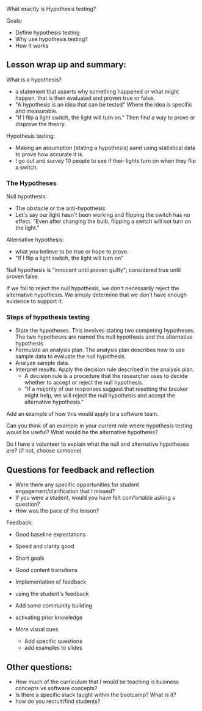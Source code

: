 What exactly is Hypothesis testing?

Goals:
- Define hypothesis testing
- Why use hypothesis testing?
- How it works

Lesson wrap up and summary:
- 

What is a hypothesis?
- a statement that asserts why something happened or what might happen, that is then evaluated and proven true or false. 
- "A hypothesis is an idea that can be tested" Where the idea is specific and measurable.
- "If I flip a light switch, the light will turn on." Then find a way to prove or disprove the theory.

Hypothesis testing:
- Making an assumption (stating a hypothesis) aand using statistical data to prove how accurate it is.
- I go out and survey 10 people to see if their lights turn on when they flip a switch. 



### The Hypotheses

Null hypothesis:
- The obstacle or the anti-hypothesis
- Let's say our light hasn't been working and flipping the switch has no effect. "Even after changing the bulb, flipping a switch will not turn on the light."

Alternative hypothesis:
- what you believe to be true or hope to prove.
- "If I flip a light switch, the light will turn on"

Null hypothesis is "innocent until proven guilty"; considered true until proven false. 

If we fail to reject the null hypothesis, we don't necessarily reject the alternative hypothesis. We simply determine that we don't have enough evidence to support it. 

### Steps of hypothesis testing
- State the hypotheses. This involves stating two competing hypotheses. The two hypotheses are named the null hypothesis and the alternative hypothesis. 
- Formulate an analysis plan. The analysis plan describes how to use sample data to evaluate the null hypothesis. 
- Analyze sample data. 
- Interpret results. Apply the decision rule described in the analysis plan. 
    - A decision rule is a procedure that the researcher uses to decide whether to accept or reject the null hypothesis.
    - "If a majority of our responses suggest that resetting the breaker might help, we will reject the null hypothesis and accept the alternative hypothesis." 




Add an example of how this would apply to a software team. 

Can you think of an example in your current role where hypothesis testing would be useful? What would be the alternative hypothesis?

Do I have a volunteer to explain what the null and alternative hypotheses are? (if not, choose someone)


## Questions for feedback and reflection
- Were there any specific opportunities for student engagement/clarification that I missed?
- If you were a student, would you have felt comfortable asking a question?
- How was the pace of the lesson?

Feedback:
- Good baseline expectations
- Speed and clarity good 
- Short goals
- Good content transitions
- Implementation of feedback
- using the student's feedback

- Add some community building
- activating prior knowledge 
- More visual cues
    - Add specific questions
    - add examples to slides




## Other questions:
- How much of the curriculum that I would be teaching is business concepts vs software concepts?
- Is there a specific stack taught within the bootcamp? What is it? 
- how do you recruit/find students?